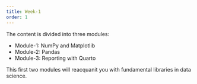 ```yaml
---
title: Week-1
order: 1
---
```


The content is divided into three modules:

- Module-1: NumPy and Matplotlib
- Module-2: Pandas
- Module-3: Reporting with Quarto

This first two modules will reacquanit you with fundamental libraries in data science.